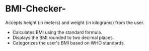 # BMI-Checker-
Accepts height (in meters) and weight (in kilograms) from the user.
- Calculates BMI using the standard formula.
- Displays the BMI rounded to two decimal places.
- Categorizes the user's BMI based on WHO standards.
